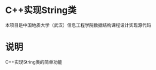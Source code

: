 C++实现String类
=======================

本项目是中国地质大学（武汉）信息工程学院数据结构课程设计实现源代码

说明
========

C++实现String类的简单功能